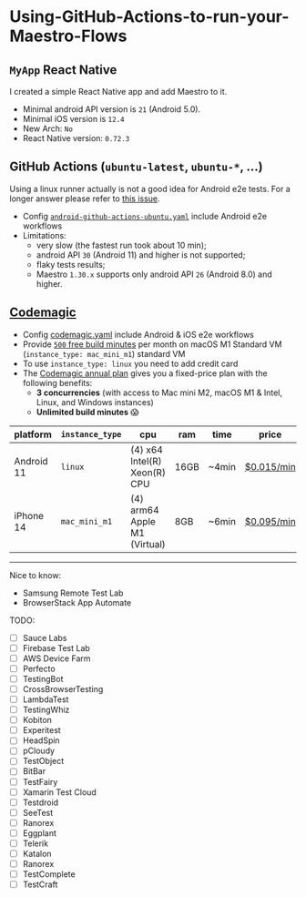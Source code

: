 # Using-GitHub-Actions-to-run-your-Maestro-Flows

## `MyApp` React Native

I created a simple React Native app and add Maestro to it.

- Minimal android API version is `21` (Android 5.0).
- Minimal iOS version is `12.4`
- New Arch: `No`
- React Native version: `0.72.3`

## GitHub Actions (`ubuntu-latest`, `ubuntu-*`, ...)

Using a linux runner actually is not a good idea for Android e2e tests. For a longer answer please refer
to [this issue](https://github.com/ReactiveCircus/android-emulator-runner/issues/46).

- Config [`android-github-actions-ubuntu.yaml`](.github/workflows/android-github-actions-ubuntu.yaml) include Android
  e2e workflows
- Limitations:
    - very slow (the fastest run took about 10 min);
    - android API `30` (Android 11) and higher is not supported;
    - flaky tests results;
    - Maestro `1.30.x` supports only android API `26` (Android 8.0) and higher.

## [Codemagic](https://codemagic.io)

- Config [codemagic.yaml](codemagic.yaml) include Android & iOS e2e workflows
- Provide [`500` free build minutes](https://docs.codemagic.io/billing/pricing/#1-free-plan) per month on macOS M1
  Standard VM (`instance_type: mac_mini_m1`)
  standard VM
- To use `instance_type: linux` you need to add credit card
- The [Codemagic annual plan](https://docs.codemagic.io/billing/pricing/#2-fixed-annual-plan) gives you a fixed-price
  plan with the following benefits:
    - **3 concurrencies** (with access to Mac mini M2, macOS M1 & Intel, Linux, and Windows instances)
    - **Unlimited build minutes** 😱

| platform   | `instance_type` | cpu                          | ram  | time  | price                                                    | 
|------------|-----------------|------------------------------|------|-------|----------------------------------------------------------|
| Android 11 | `linux`         | (4) x64 Intel(R) Xeon(R) CPU | 16GB | ~4min | [$0.015/min](https://docs.codemagic.io/billing/pricing/) | 
| iPhone 14  | `mac_mini_m1`   | (4) arm64 Apple M1 (Virtual) | 8GB  | ~6min | [$0.095/min](https://docs.codemagic.io/billing/pricing/) | 

---

Nice to know:

- Samsung Remote Test Lab
- BrowserStack App Automate

TODO:

- [ ] Sauce Labs
- [ ] Firebase Test Lab
- [ ] AWS Device Farm
- [ ] Perfecto
- [ ] TestingBot
- [ ] CrossBrowserTesting
- [ ] LambdaTest
- [ ] TestingWhiz
- [ ] Kobiton
- [ ] Experitest
- [ ] HeadSpin
- [ ] pCloudy
- [ ] TestObject
- [ ] BitBar
- [ ] TestFairy
- [ ] Xamarin Test Cloud
- [ ] Testdroid
- [ ] SeeTest
- [ ] Ranorex
- [ ] Eggplant
- [ ] Telerik
- [ ] Katalon
- [ ] Ranorex
- [ ] TestComplete
- [ ] TestCraft

